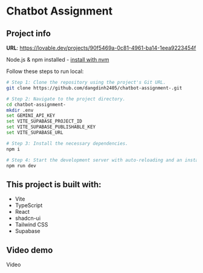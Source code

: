 # Chatbot Assignment

## Project info

**URL**: https://lovable.dev/projects/90f5469a-0c81-4961-ba14-1eea9223454f

Node.js & npm installed - [install with nvm](https://nodejs.org/en/download)

Follow these steps to run local:

```sh
# Step 1: Clone the repository using the project's Git URL.
git clone https://github.com/dangdinh2405/chatbot-assignment-.git

# Step 2: Navigate to the project directory.
cd chatbot-assignment-
mkdir .env
set GEMINI_API_KEY
set VITE_SUPABASE_PROJECT_ID
set VITE_SUPABASE_PUBLISHABLE_KEY
set VITE_SUPABASE_URL

# Step 3: Install the necessary dependencies.
npm i

# Step 4: Start the development server with auto-reloading and an instant preview.
npm run dev
```

## This project is built with:

- Vite
- TypeScript
- React
- shadcn-ui
- Tailwind CSS
- Supabase

## Video demo
Video
